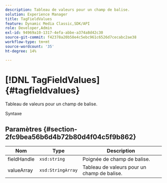 ```yaml
---
description: Tableau de valeurs pour un champ de balise.
solution: Experience Manager
title: TagFieldValues
feature: Dynamic Media Classic,SDK/API
role: Developer,Admin
exl-id: 94969a10-1317-4efa-abbe-a374a8d42c30
source-git-commit: f42378a20b58e4c5ebc961c6526d7cecabc2ae38
workflow-type: tm+mt
source-wordcount: '35'
ht-degree: 14%

---
```


# [!DNL TagFieldValues]{#tagfieldvalues}

Tableau de valeurs pour un champ de balise.

Syntaxe

## Paramètres {#section-2fc9bea56b6d4b72b80d4f04c5f9b862}

| Nom | Type | Description |
|---|---|---|
| fieldHandle | `xsd:string` | Poignée de champ de balise. |
| valueArray | `xsd:StringArray` | Tableau de valeurs pour un champ de balise. |
